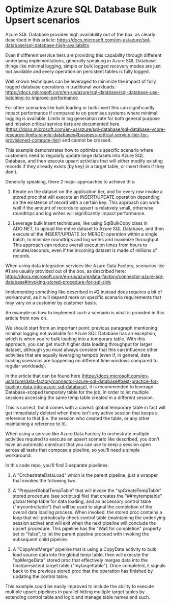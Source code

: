 # Optimize Azure SQL Database Bulk Upsert scenarios

Azure SQL Database provides high availability out of the box, as clearly described in this article: <https://docs.microsoft.com/en-us/azure/sql-database/sql-database-high-availability>

Even if different service tiers are providing  this capability through different underlying implementations, generally speaking in Azure SQL Database things like minimal logging, simple or bulk logged recovery modes are just not available and every operation on persistent tables is fully logged.

Well known techniques can be leveraged to minimize the impact of fully logged database operations in traditional workloads: <https://docs.microsoft.com/en-us/azure/sql-database/sql-database-use-batching-to-improve-performance>

For other scenarios like bulk loading or bulk insert this can significantly impact performance if compared to on premises systems where minimal logging is available. Limits in log generation rate for both general purpose and mission critical service tiers are documented here (<https://docs.microsoft.com/en-us/azure/sql-database/sql-database-vcore-resource-limits-single-databases#business-critical-service-tier-for-provisioned-compute-tier>) and cannot be crossed.

This example demonstrates how to optimize a specific scenario where customers need to regularly update large datasets into Azure SQL Database, and then execute upsert activities that will either modify existing records if they already exists (by key) in a target table, or insert them if they don't.

Generally speaking, there 2 major approaches to achieve this:

1) Iterate on the dataset on the application tier, and for every row invoke a stored proc that will execute an INSERT/UPDATE operation depending on the existence of record with a certain key. This approach can work well if the amount of records to upsert is relatively small, otherwise roundtrips and log writes will significantly impact performance.

2) Leverage bulk insert techniques, like using SqlBulkCopy class in ADO.NET, to upload the entire dataset to Azure SQL Database, and then execute all the INSERT/UPDATE (or MERGE) operation within a single batch, to mininize roundtrips and log writes and maximize throughput. This approach can reduce overall execution times from hours to minutes/seconds, even if the incoming dataset is made of millions of records.

When using data integration services like Azure Data Factory, scenarios like #1 are usually provided out of the box, as described here: <https://docs.microsoft.com/en-us/azure/data-factory/connector-azure-sql-database#invoking-stored-procedure-for-sql-sink>

Implementing something like described in #2 instead does requires a bit of workaround, as it will depend more on specific scenario requirements that may vary on a customer by customer basis.

An example on how to implement such a scenario is what is provided in this article from now on.

We should start from an important point: previous paragraph mentioning minimal logging not available for Azure SQL Database has an exception, which is when you're bulk loading into a temporary table. With this approach, you can get much higher data loading throughput for larger dataset, although you must always consider that this can influence other activities that are equally leveraging tempdb (even if, in general, data loading scenarios are happening on different time windows compared to regular workloads).

In the article that can be found here (<https://docs.microsoft.com/en-us/azure/data-factory/connector-azure-sql-database#best-practice-for-loading-data-into-azure-sql-database>), it is recommended to leverage Database-scoped temporary table for the job, in order to let multiple sessions accessing the same temp table created in a different session.

This is correct, but it comes with a caveat: global temporary table in fact will get immediately deleted when there isn't any active session that keeps a reference to that (i.e. the session who created the table, or any other maintaining a reference to it).

When using a service like Azure Data Factory to orchestrate multiple activities required to execute an upsert scenario like described, you don't have an automatic construct that you can use to keep a session open across all tasks that compose a pipeline, so you'll need a simple workaround.

In this code repo, you'll find 3 separate pipelines:

1) A "OrchestrateDataLoad" which is the parent pipeline, just a wrapper that invokes the following two.

2) A "PrepareGlobalTempTable" that will invoke the "spCreateTempTable" stored procedure (see script.sql file) that creates the "##mytemptable" global temp table for data loading, and an accessory control table ("mycontroltable") that will be used to signal the completion of the overall data loading process. When invoked, the stored proc contains a loop that will periodically check control table (maintaining the underlying session active) and will exit when the next pipeline will conclude the upsert procedure. This pipeline has the "Wait for completion" property set to "false", to let the parent pipeline proceed with invoking the subsequent child pipeline.

3) A "CopyAndMerge" pipeline that is using a CopyData activity to bulk load source data into the global temp table, then will execute the "spMergeData" stored proc that effectively merges data into the final/persistent target table ("mytargettable"). Once completed, it signals back to the previous stored proc that the operation has finished by updating the control table.

This example could be easily improved to include the ability to execute multiple upsert pipelines in parallel hitting multiple target tables by extending control table and logic and manage table names and such.

